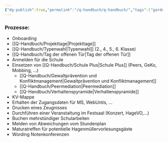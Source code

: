 ```yaml
---
{"dg-publish":true,"permalink":"/q-handbuch/q-handbuch/","tags":["gardenEntry"]}
---
```


### Prozesse:
- Onboarding
- [[Q-Handbuch/Projekttage\|Projekttage]]
- [[Q-Handbuch/Typenwahl\|Typenwahl]] (2., 4., 5., 6. Klasse)
- [[Q-Handbuch/Tag der offenen Tür\|Tag der offenen Tür]] 
- Anmelden für die Schule
- Einsetzen von [[Q-Handbuch/Schule Plus\|Schule Plus]] (Peers, GeKo, Mobbing, ...)
	- [[Q-Handbuch/Gewaltprävention und Konfliktmanagement\|Gewaltprävention und Konfliktmanagement]]
	- [[Q-Handbuch/Peermediation\|Peermediation]]
	- [[Q-Handbuch/Verhaltenspyramide\|Verhaltenspyramide]]
- KV-Mappe
- Erhalten der Zugangsdaten für MS, WebUntis, ...
- Drucken eines Zeugnisses
- Durchführen einer Veranstaltung im Festsaal (Konzert, HageVO,...)
- Buchen mehrstündiger Schularbeiten 
- Melden von Abweichungen vom Stundenplan
- Maturatreffen für potentielle Hagenmüllervorlesungsgäste
- Wording Notenkonferenzen